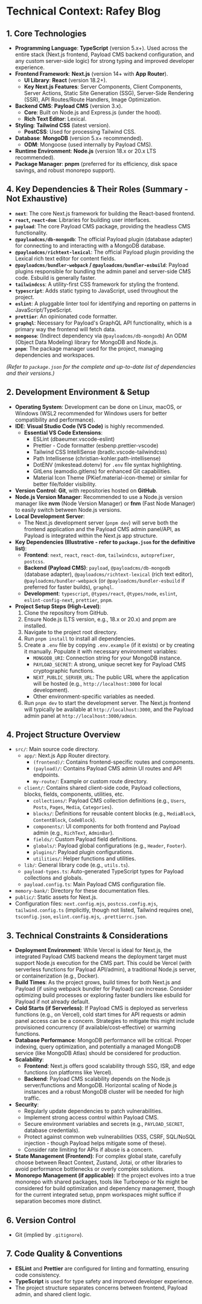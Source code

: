 # Technical Context: Rafey Blog

## 1. Core Technologies

*   **Programming Language**: **TypeScript** (version 5.x+). Used across the entire stack (Next.js frontend, Payload CMS backend configuration, and any custom server-side logic) for strong typing and improved developer experience.
*   **Frontend Framework**: **Next.js** (version 14+ with **App Router**).
    *   **UI Library**: **React** (version 18.2+).
    *   **Key Next.js Features**: Server Components, Client Components, Server Actions, Static Site Generation (SSG), Server-Side Rendering (SSR), API Routes/Route Handlers, Image Optimization.
*   **Backend CMS**: **Payload CMS** (version 3.x).
    *   **Core**: Built on Node.js and Express.js (under the hood).
    *   **Rich Text Editor**: Lexical.
*   **Styling**: **Tailwind CSS** (latest version).
    *   **PostCSS**: Used for processing Tailwind CSS.
*   **Database**: **MongoDB** (version 5.x+ recommended).
    *   **ODM**: Mongoose (used internally by Payload CMS).
*   **Runtime Environment**: **Node.js** (version 18.x or 20.x LTS recommended).
*   **Package Manager**: **pnpm** (preferred for its efficiency, disk space savings, and robust monorepo support).
## 4. Key Dependencies & Their Roles (Summary - Not Exhaustive)

*   **`next`**: The core Next.js framework for building the React-based frontend.
*   **`react`, `react-dom`**: Libraries for building user interfaces.
*   **`payload`**: The core Payload CMS package, providing the headless CMS functionality.
*   **`@payloadcms/db-mongodb`**: The official Payload plugin (database adapter) for connecting to and interacting with a MongoDB database.
*   **`@payloadcms/richtext-lexical`**: The official Payload plugin providing the Lexical rich text editor for content fields.
*   **`@payloadcms/bundler-webpack` / `@payloadcms/bundler-esbuild`**: Payload plugins responsible for bundling the admin panel and server-side CMS code. Esbuild is generally faster.
*   **`tailwindcss`**: A utility-first CSS framework for styling the frontend.
*   **`typescript`**: Adds static typing to JavaScript, used throughout the project.
*   **`eslint`**: A pluggable linter tool for identifying and reporting on patterns in JavaScript/TypeScript.
*   **`prettier`**: An opinionated code formatter.
*   **`graphql`**: Necessary for Payload's GraphQL API functionality, which is a primary way the frontend will fetch data.
*   **`mongoose`**: (Indirect dependency via `@payloadcms/db-mongodb`) An ODM (Object Data Modeling) library for MongoDB and Node.js.
*   **`pnpm`**: The package manager used for the project, managing dependencies and workspaces.

*(Refer to `package.json` for the complete and up-to-date list of dependencies and their versions.)*
## 2. Development Environment & Setup

*   **Operating System**: Development can be done on Linux, macOS, or Windows (WSL2 recommended for Windows users for better compatibility and performance).
*   **IDE**: **Visual Studio Code (VS Code)** is highly recommended.
    *   **Essential VS Code Extensions**:
        *   ESLint (dbaeumer.vscode-eslint)
        *   Prettier - Code formatter (esbenp.prettier-vscode)
        *   Tailwind CSS IntelliSense (bradlc.vscode-tailwindcss)
        *   Path Intellisense (christian-kohler.path-intellisense)
        *   DotENV (mikestead.dotenv) for `.env` file syntax highlighting.
        *   GitLens (eamodio.gitlens) for enhanced Git capabilities.
        *   Material Icon Theme (PKief.material-icon-theme) or similar for better file/folder visibility.
*   **Version Control**: **Git**, with repositories hosted on **GitHub**.
*   **Node.js Version Manager**: Recommended to use a Node.js version manager like **nvm** (Node Version Manager) or **fnm** (Fast Node Manager) to easily switch between Node.js versions.
*   **Local Development Server**:
    *   The Next.js development server (`pnpm dev`) will serve both the frontend application and the Payload CMS admin panel/API, as Payload is integrated within the Next.js app structure.
*   **Key Dependencies (Illustrative - refer to `package.json` for the definitive list)**:
    *   **Frontend**: `next`, `react`, `react-dom`, `tailwindcss`, `autoprefixer`, `postcss`.
    *   **Backend (Payload CMS)**: `payload`, `@payloadcms/db-mongodb` (database adapter), `@payloadcms/richtext-lexical` (rich text editor), `@payloadcms/bundler-webpack` (or `@payloadcms/bundler-esbuild` if preferred for faster builds), `graphql`.
    *   **Development**: `typescript`, `@types/react`, `@types/node`, `eslint`, `eslint-config-next`, `prettier`, `pnpm`.
*   **Project Setup Steps (High-Level)**:
    1.  Clone the repository from GitHub.
    2.  Ensure Node.js (LTS version, e.g., 18.x or 20.x) and pnpm are installed.
    3.  Navigate to the project root directory.
    4.  Run `pnpm install` to install all dependencies.
    5.  Create a `.env` file by copying `.env.example` (if it exists) or by creating it manually. Populate it with necessary environment variables:
        *   `MONGODB_URI`: Connection string for your MongoDB instance.
        *   `PAYLOAD_SECRET`: A strong, unique secret key for Payload CMS cryptographic functions.
        *   `NEXT_PUBLIC_SERVER_URL`: The public URL where the application will be hosted (e.g., `http://localhost:3000` for local development).
        *   Other environment-specific variables as needed.
    6.  Run `pnpm dev` to start the development server. The Next.js frontend will typically be available at `http://localhost:3000`, and the Payload admin panel at `http://localhost:3000/admin`.
## 4. Project Structure Overview

*   `src/`: Main source code directory.
    *   `app/`: Next.js App Router directory.
        *   `(frontend)/`: Contains frontend-specific routes and components.
        *   `(payload)/`: Contains Payload CMS admin UI routes and API endpoints.
        *   `my-route/`: Example or custom route directory.
    *   `client/`: Contains shared client-side code, Payload collections, blocks, fields, components, utilities, etc.
        *   `collections/`: Payload CMS collection definitions (e.g., `Users`, `Posts`, `Pages`, `Media`, `Categories`).
        *   `blocks/`: Definitions for reusable content blocks (e.g., `MediaBlock`, `ContentBlock`, `CodeBlock`).
        *   `components/`: UI components for both frontend and Payload admin (e.g., `RichText`, `AdminBar`).
        *   `fields/`: Custom Payload field definitions.
        *   `globals/`: Payload global configurations (e.g., `Header`, `Footer`).
        *   `plugins/`: Payload plugin configurations.
        *   `utilities/`: Helper functions and utilities.
    *   `lib/`: General library code (e.g., `utils.ts`).
    *   `payload-types.ts`: Auto-generated TypeScript types for Payload collections and globals.
    *   `payload.config.ts`: Main Payload CMS configuration file.
*   `memory-bank/`: Directory for these documentation files.
*   `public/`: Static assets for Next.js.
*   Configuration files: `next.config.mjs`, `postcss.config.mjs`, `tailwind.config.ts` (implicitly, though not listed, Tailwind requires one), `tsconfig.json`, `eslint.config.mjs`, `.prettierrc.json`.

## 3. Technical Constraints & Considerations

*   **Deployment Environment**: While Vercel is ideal for Next.js, the integrated Payload CMS backend means the deployment target must support Node.js execution for the CMS part. This could be Vercel (with serverless functions for Payload API/admin), a traditional Node.js server, or containerization (e.g., Docker).
*   **Build Times**: As the project grows, build times for both Next.js and Payload (if using webpack bundler for Payload) can increase. Consider optimizing build processes or exploring faster bundlers like esbuild for Payload if not already default.
*   **Cold Starts (if Serverless)**: If Payload CMS is deployed as serverless functions (e.g., on Vercel), cold start times for API requests or admin panel access can be a concern. Strategies to mitigate this might include provisioned concurrency (if available/cost-effective) or warming functions.
*   **Database Performance**: MongoDB performance will be critical. Proper indexing, query optimization, and potentially a managed MongoDB service (like MongoDB Atlas) should be considered for production.
*   **Scalability**: 
    *   **Frontend**: Next.js offers good scalability through SSG, ISR, and edge functions (on platforms like Vercel).
    *   **Backend**: Payload CMS scalability depends on the Node.js server/functions and MongoDB. Horizontal scaling of Node.js instances and a robust MongoDB cluster will be needed for high traffic.
*   **Security**: 
    *   Regularly update dependencies to patch vulnerabilities.
    *   Implement strong access control within Payload CMS.
    *   Secure environment variables and secrets (e.g., `PAYLOAD_SECRET`, database credentials).
    *   Protect against common web vulnerabilities (XSS, CSRF, SQL/NoSQL injection - though Payload helps mitigate some of these).
    *   Consider rate limiting for APIs if abuse is a concern.
*   **State Management (Frontend)**: For complex global state, carefully choose between React Context, Zustand, Jotai, or other libraries to avoid performance bottlenecks or overly complex solutions.
*   **Monorepo Management (if applicable)**: If the project evolves into a true monorepo with shared packages, tools like Turborepo or Nx might be considered for build optimization and dependency management, though for the current integrated setup, pnpm workspaces might suffice if separation becomes more distinct.
## 6. Version Control

*   Git (implied by `.gitignore`).

## 7. Code Quality & Conventions

*   **ESLint** and **Prettier** are configured for linting and formatting, ensuring code consistency.
*   **TypeScript** is used for type safety and improved developer experience.
*   The project structure separates concerns between frontend, Payload admin, and shared client logic.